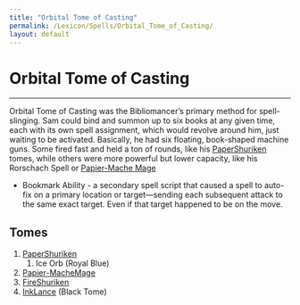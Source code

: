 ```yaml
---
title: "Orbital Tome of Casting"
permalink: /Lexicon/Spells/Orbital_Tome_of_Casting/
layout: default
---
```

# Orbital Tome of Casting
---
Orbital Tome of Casting was the Bibliomancer’s primary method
for spell-slinging. Sam could bind and summon up to six books at
any given time, each with its own spell assignment, which would
revolve around him, just waiting to be activated. Basically, he had six
floating, book-shaped machine guns. Some fired fast and held a ton
of rounds, like his [PaperShuriken](PaperShuriken.md) tomes, while others were more
powerful but lower capacity, like his Rorschach Spell or [Papier-Mache Mage](Papier-MacheMage.md)

- Bookmark Ability - a secondary spell script that caused a spell to auto-fix on a primary location or target—sending each subsequent attack to the same exact target. Even if that target happened to be on the move.


## Tomes
1. [PaperShuriken](PaperShuriken.md) 
	1. Ice Orb (Royal Blue)
2. [Papier-MacheMage](Papier-MacheMage.md)
3. [FireShuriken](FireShuriken.md) 
4. [InkLance](InkLance.md) (Black Tome)
